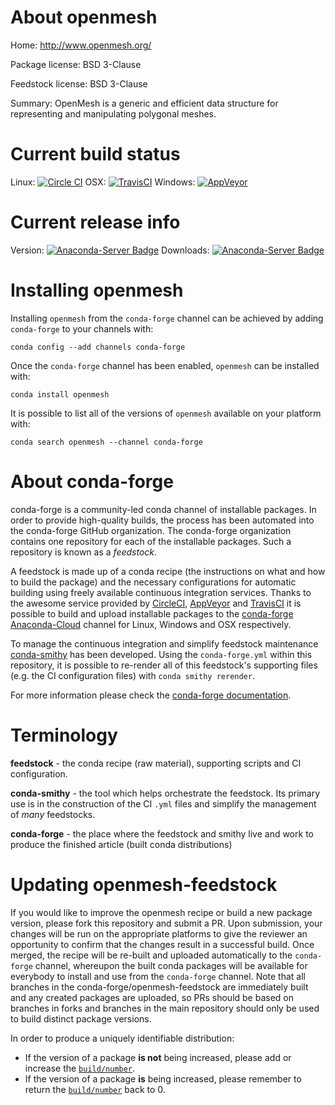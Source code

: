 About openmesh
==============

Home: http://www.openmesh.org/

Package license: BSD 3-Clause

Feedstock license: BSD 3-Clause

Summary: OpenMesh is a generic and efficient data structure for representing and manipulating polygonal meshes.



Current build status
====================

Linux: [![Circle CI](https://circleci.com/gh/conda-forge/openmesh-feedstock.svg?style=shield)](https://circleci.com/gh/conda-forge/openmesh-feedstock)
OSX: [![TravisCI](https://travis-ci.org/conda-forge/openmesh-feedstock.svg?branch=master)](https://travis-ci.org/conda-forge/openmesh-feedstock)
Windows: [![AppVeyor](https://ci.appveyor.com/api/projects/status/github/conda-forge/openmesh-feedstock?svg=True)](https://ci.appveyor.com/project/conda-forge/openmesh-feedstock/branch/master)

Current release info
====================
Version: [![Anaconda-Server Badge](https://anaconda.org/conda-forge/openmesh/badges/version.svg)](https://anaconda.org/conda-forge/openmesh)
Downloads: [![Anaconda-Server Badge](https://anaconda.org/conda-forge/openmesh/badges/downloads.svg)](https://anaconda.org/conda-forge/openmesh)

Installing openmesh
===================

Installing `openmesh` from the `conda-forge` channel can be achieved by adding `conda-forge` to your channels with:

```
conda config --add channels conda-forge
```

Once the `conda-forge` channel has been enabled, `openmesh` can be installed with:

```
conda install openmesh
```

It is possible to list all of the versions of `openmesh` available on your platform with:

```
conda search openmesh --channel conda-forge
```


About conda-forge
=================

conda-forge is a community-led conda channel of installable packages.
In order to provide high-quality builds, the process has been automated into the
conda-forge GitHub organization. The conda-forge organization contains one repository
for each of the installable packages. Such a repository is known as a *feedstock*.

A feedstock is made up of a conda recipe (the instructions on what and how to build
the package) and the necessary configurations for automatic building using freely
available continuous integration services. Thanks to the awesome service provided by
[CircleCI](https://circleci.com/), [AppVeyor](http://www.appveyor.com/)
and [TravisCI](https://travis-ci.org/) it is possible to build and upload installable
packages to the [conda-forge](https://anaconda.org/conda-forge)
[Anaconda-Cloud](http://docs.anaconda.org/) channel for Linux, Windows and OSX respectively.

To manage the continuous integration and simplify feedstock maintenance
[conda-smithy](http://github.com/conda-forge/conda-smithy) has been developed.
Using the ``conda-forge.yml`` within this repository, it is possible to re-render all of
this feedstock's supporting files (e.g. the CI configuration files) with ``conda smithy rerender``.

For more information please check the [conda-forge documentation](https://conda-forge.org/docs/).

Terminology
===========

**feedstock** - the conda recipe (raw material), supporting scripts and CI configuration.

**conda-smithy** - the tool which helps orchestrate the feedstock.
                   Its primary use is in the construction of the CI ``.yml`` files
                   and simplify the management of *many* feedstocks.

**conda-forge** - the place where the feedstock and smithy live and work to
                  produce the finished article (built conda distributions)


Updating openmesh-feedstock
===========================

If you would like to improve the openmesh recipe or build a new
package version, please fork this repository and submit a PR. Upon submission,
your changes will be run on the appropriate platforms to give the reviewer an
opportunity to confirm that the changes result in a successful build. Once
merged, the recipe will be re-built and uploaded automatically to the
`conda-forge` channel, whereupon the built conda packages will be available for
everybody to install and use from the `conda-forge` channel.
Note that all branches in the conda-forge/openmesh-feedstock are
immediately built and any created packages are uploaded, so PRs should be based
on branches in forks and branches in the main repository should only be used to
build distinct package versions.

In order to produce a uniquely identifiable distribution:
 * If the version of a package **is not** being increased, please add or increase
   the [``build/number``](http://conda.pydata.org/docs/building/meta-yaml.html#build-number-and-string).
 * If the version of a package **is** being increased, please remember to return
   the [``build/number``](http://conda.pydata.org/docs/building/meta-yaml.html#build-number-and-string)
   back to 0.